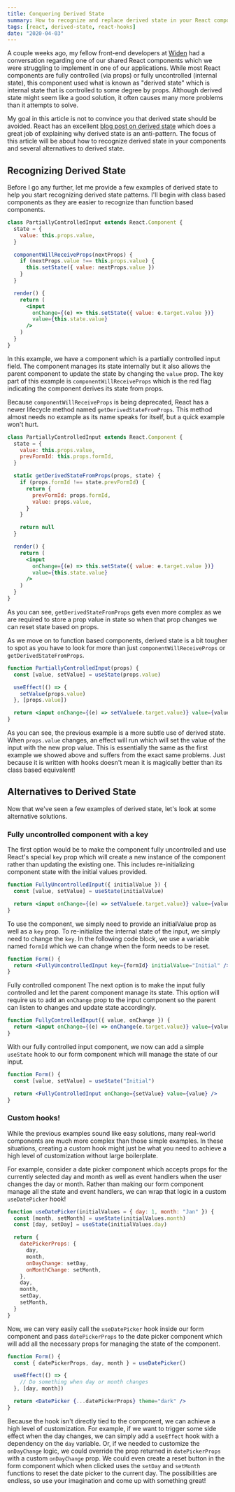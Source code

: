 ```yaml
---
title: Conquering Derived State
summary: How to recognize and replace derived state in your React components
tags: [react, derived-state, react-hooks]
date: "2020-04-03"
---
```


A couple weeks ago, my fellow front-end developers at
[Widen](https://www.widen.com) had a conversation regarding one of our shared
React components which we were struggling to implement in one of our
applications. While most React components are fully controlled (via props) or
fully uncontrolled (internal state), this component used what is known as
"derived state" which is internal state that is controlled to some degree by
props. Although derived state might seem like a good solution, it often causes
many more problems than it attempts to solve.

My goal in this article is not to convince you that derived state should be
avoided. React has an excellent
[blog post on derived state](https://reactjs.org/blog/2018/06/07/you-probably-dont-need-derived-state.html)
which does a great job of explaining why derived state is an anti-pattern. The
focus of this article will be about how to recognize derived state in your
components and several alternatives to derived state.

## Recognizing Derived State

Before I go any further, let me provide a few examples of derived state to help
you start recognizing derived state patterns. I'll begin with class based
components as they are easier to recognize than function based components.

```jsx
class PartiallyControlledInput extends React.Component {
  state = {
    value: this.props.value,
  }

  componentWillReceiveProps(nextProps) {
    if (nextProps.value !== this.props.value) {
      this.setState({ value: nextProps.value })
    }
  }

  render() {
    return (
      <input
        onChange={(e) => this.setState({ value: e.target.value })}
        value={this.state.value}
      />
    )
  }
}
```

In this example, we have a component which is a partially controlled input
field. The component manages its state internally but it also allows the parent
component to update the state by changing the `value` prop. The key part of this
example is `componentWillReceiveProps` which is the red flag indicating the
component derives its state from props.

Because `componentWillReceiveProps` is being deprecated, React has a newer
lifecycle method named `getDerivedStateFromProps`. This method almost needs no
example as its name speaks for itself, but a quick example won't hurt.

```jsx
class PartiallyControlledInput extends React.Component {
  state = {
    value: this.props.value,
    prevFormId: this.props.formId,
  }

  static getDerivedStateFromProps(props, state) {
    if (props.formId !== state.prevFormId) {
      return {
        prevFormId: props.formId,
        value: props.value,
      }
    }

    return null
  }

  render() {
    return (
      <input
        onChange={(e) => this.setState({ value: e.target.value })}
        value={this.state.value}
      />
    )
  }
}
```

As you can see, `getDerivedStateFromProps` gets even more complex as we are
required to store a prop value in state so when that prop changes we can reset
state based on props.

As we move on to function based components, derived state is a bit tougher to
spot as you have to look for more than just `componentWillReceiveProps` or
`getDerivedStateFromProps`.

```jsx
function PartiallyControlledInput(props) {
  const [value, setValue] = useState(props.value)

  useEffect(() => {
    setValue(props.value)
  }, [props.value])

  return <input onChange={(e) => setValue(e.target.value)} value={value} />
}
```

As you can see, the previous example is a more subtle use of derived state. When
`props.value` changes, an effect will run which will set the value of the input
with the new prop value. This is essentially the same as the first example we
showed above and suffers from the exact same problems. Just because it is
written with hooks doesn't mean it is magically better than its class based
equivalent!

## Alternatives to Derived State

Now that we've seen a few examples of derived state, let's look at some
alternative solutions.

### Fully uncontrolled component with a key

The first option would be to make the component fully uncontrolled and use
React's special `key` prop which will create a new instance of the component
rather than updating the existing one. This includes re-initializing component
state with the initial values provided.

```jsx
function FullyUncontrolledInput({ initialValue }) {
  const [value, setValue] = useState(initialValue)

  return <input onChange={(e) => setValue(e.target.value)} value={value} />
}
```

To use the component, we simply need to provide an initialValue prop as well as
a `key` prop. To re-initialize the internal state of the input, we simply need
to change the `key`. In the following code block, we use a variable named
`formId` which we can change when the form needs to be reset.

```jsx
function Form() {
  return <FullyUncontrolledInput key={formId} initialValue="Initial" />
}
```

Fully controlled component The next option is to make the input fully controlled
and let the parent component manage its state. This option will require us to
add an `onChange` prop to the input component so the parent can listen to
changes and update state accordingly.

```jsx
function FullyControlledInput({ value, onChange }) {
  return <input onChange={(e) => onChange(e.target.value)} value={value} />
}
```

With our fully controlled input component, we now can add a simple `useState`
hook to our form component which will manage the state of our input.

```jsx
function Form() {
  const [value, setValue] = useState("Initial")

  return <FullyControlledInput onChange={setValue} value={value} />
}
```

### Custom hooks!

While the previous examples sound like easy solutions, many real-world
components are much more complex than those simple examples. In these
situations, creating a custom hook might just be what you need to achieve a high
level of customization without large boilerplate.

For example, consider a date picker component which accepts props for the
currently selected day and month as well as event handlers when the user changes
the day or month. Rather than making our form component manage all the state and
event handlers, we can wrap that logic in a custom `useDatePicker` hook!

```js
function useDatePicker(initialValues = { day: 1, month: "Jan" }) {
  const [month, setMonth] = useState(initialValues.month)
  const [day, setDay] = useState(initialValues.day)

  return {
    datePickerProps: {
      day,
      month,
      onDayChange: setDay,
      onMonthChange: setMonth,
    },
    day,
    month,
    setDay,
    setMonth,
  }
}
```

Now, we can very easily call the `useDatePicker` hook inside our form component
and pass `datePickerProps` to the date picker component which will add all the
necessary props for managing the state of the component.

```jsx
function Form() {
  const { datePickerProps, day, month } = useDatePicker()

  useEffect(() => {
    // Do something when day or month changes
  }, [day, month])

  return <DatePicker {...datePickerProps} theme="dark" />
}
```

Because the hook isn't directly tied to the component, we can achieve a high
level of customization. For example, if we want to trigger some side effect when
the day changes, we can simply add a `useEffect` hook with a dependency on the
`day` variable. Or, if we needed to customize the `onDayChange` logic, we could
override the prop returned in `datePickerProps` with a custom `onDayChange`
prop. We could even create a reset button in the form component which when
clicked uses the `setDay` and `setMonth` functions to reset the date picker to
the current day. The possibilities are endless, so use your imagination and come
up with something great!
